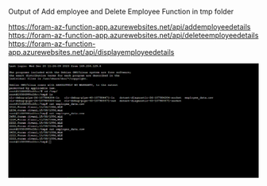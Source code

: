 Output of Add employee and Delete Employee Function in tmp folder 

https://foram-az-function-app.azurewebsites.net/api/addemployeedetails
https://foram-az-function-app.azurewebsites.net/api/deleteemployeedetails
https://foram-az-function-app.azurewebsites.net/api/displayemployeedetails

![output](ssh_output_tmp_folder.png)

